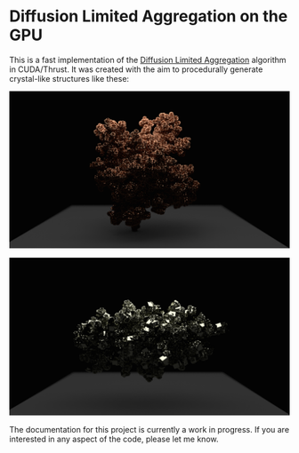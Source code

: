 # Diffusion Limited Aggregation on the GPU

This is a fast implementation of the [Diffusion Limited Aggregation](https://en.wikipedia.org/wiki/Diffusion-limited_aggregation) algorithm in CUDA/Thrust. It was created with the aim to procedurally generate crystal-like structures like these:

![Coral-like structure](img/coral.png)

![Pyrit-like structure](img/pyrit.png)

The documentation for this project is currently a work in progress. If you are interested in any aspect of the code, please let me know.
